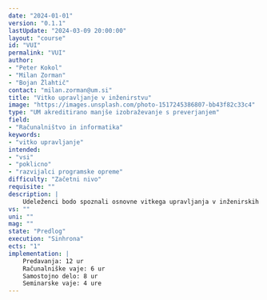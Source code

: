 ```yaml
---
date: "2024-01-01" 
version: "0.1.1"
lastUpdate: "2024-03-09 20:00:00"
layout: "course"
id: "VUI"
permalink: "VUI"
author:
- "Peter Kokol"
- "Milan Zorman"
- "Bojan Žlahtič"
contact: "milan.zorman@um.si"
title: "Vitko upravljanje v inženirstvu"
image: "https://images.unsplash.com/photo-1517245386807-bb43f82c33c4"
type: "UM akreditirano manjše izobraževanje s preverjanjem"
field:
- "Računalništvo in informatika"
keywords:
- "vitko upravljanje"
intended:
- "vsi"
- "poklicno"
- "razvijalci programske opreme"
difficulty: "Začetni nivo"
requisite: ""
description: |
    Udeleženci bodo spoznali osnovne vitkega upravljanja v inženirskih poklicih: principe vitkega razmišljanja, opazovanje okolja, odkrivanje vzrokov odpovedi in posledic, ter načrtovanje in izvedbo izboljšav skozi orodja vitkega upravljanja.
vs: ""
uni: ""
mag: ""
state: "Predlog"
execution: "Sinhrona"
ects: "1"
implementation: |
    Predavanja: 12 ur
    Računalniške vaje: 6 ur
    Samostojno delo: 8 ur
    Seminarske vaje: 4 ure
---
```

